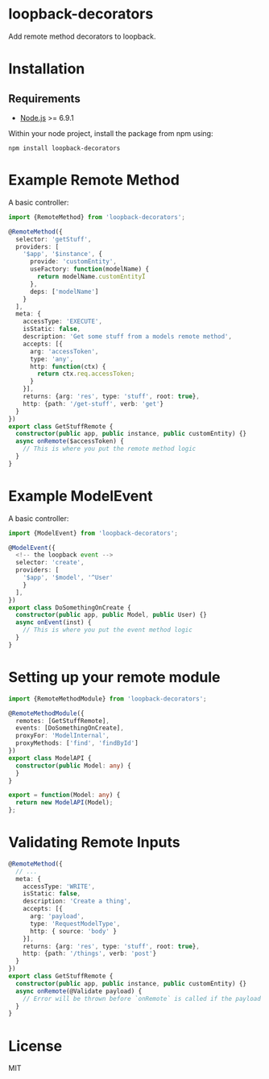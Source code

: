 # loopback-decorators

Add remote method decorators to loopback.

# Installation

## Requirements

- [Node.js](https://nodejs.org/en/download/) >= 6.9.1

Within your node project, install the package from npm using:

```shell
npm install loopback-decorators
```

# Example Remote Method

A basic controller:

```ts
import {RemoteMethod} from 'loopback-decorators';

@RemoteMethod({
  selector: 'getStuff',
  providers: [
    '$app', '$instance', {
      provide: 'customEntity',
      useFactory: function(modelName) {
        return modelName.customEntityÏ
      },
      deps: ['modelName']
    }
  ],
  meta: {
    accessType: 'EXECUTE',
    isStatic: false,
    description: 'Get some stuff from a models remote method',
    accepts: [{
      arg: 'accessToken',
      type: 'any',
      http: function(ctx) {
        return ctx.req.accessToken;
      }
    }],
    returns: {arg: 'res', type: 'stuff', root: true},
    http: {path: '/get-stuff', verb: 'get'}
  }
})
export class GetStuffRemote {
  constructor(public app, public instance, public customEntity) {}
  async onRemote($accessToken) {
    // This is where you put the remote method logic
  }
}

```

# Example ModelEvent

A basic controller:

```ts
import {ModelEvent} from 'loopback-decorators';

@ModelEvent({
  <!-- the loopback event -->
  selector: 'create',
  providers: [
    '$app', '$model', '^User'
    }
  ],
})
export class DoSomethingOnCreate {
  constructor(public app, public Model, public User) {}
  async onEvent(inst) {
    // This is where you put the event method logic
  }
}

```

# Setting up your remote module

```ts
import {RemoteMethodModule} from 'loopback-decorators';

@RemoteMethodModule({
  remotes: [GetStuffRemote],
  events: [DoSomethingOnCreate],
  proxyFor: 'ModelInternal',
  proxyMethods: ['find', 'findById']
})
export class ModelAPI {
  constructor(public Model: any) {
  }
}

export = function(Model: any) {
  return new ModelAPI(Model);
};

```

# Validating Remote Inputs

```ts
@RemoteMethod({
  // ...
  meta: {
    accessType: 'WRITE',
    isStatic: false,
    description: 'Create a thing',
    accepts: [{
      arg: 'payload',
      type: 'RequestModelType',
      http: { source: 'body' }
    }],
    returns: {arg: 'res', type: 'stuff', root: true},
    http: {path: '/things', verb: 'post'}
  }
})
export class GetStuffRemote {
  constructor(public app, public instance, public customEntity) {}
  async onRemote(@Validate payload) {
    // Error will be thrown before `onRemote` is called if the payload is not valid
  }
}
```


# License

MIT